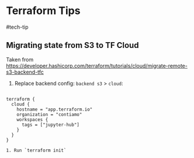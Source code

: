 # Terraform Tips

#tech-tip
## Migrating state from S3 to TF Cloud

Taken from https://developer.hashicorp.com/terraform/tutorials/cloud/migrate-remote-s3-backend-tfc

1. Replace backend config: `backend s3` > `cloud`:
```
```
```hcl
terraform {
  cloud {
    hostname = "app.terraform.io"
    organization = "contiamo"
    workspaces {
      tags = ["jupyter-hub"]
    }
  }
}
```

	1. Run `terraform init`